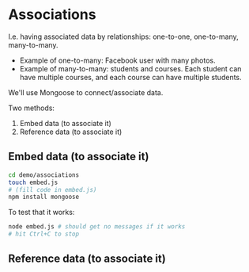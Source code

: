 # Associations

I.e. having associated data by relationships: one-to-one, one-to-many, many-to-many.

* Example of one-to-many: Facebook user with many photos.
* Example of many-to-many: students and courses. Each student can have multiple courses, and each course can have multiple students.

We'll use Mongoose to connect/associate data.

Two methods:

1) Embed data (to associate it)
2) Reference data (to associate it)

## Embed data (to associate it)

```bash
cd demo/associations
touch embed.js
# (fill code in embed.js)
npm install mongoose
```

To test that it works:

```bash
node embed.js # should get no messages if it works
# hit Ctrl+C to stop
```

## Reference data (to associate it)
